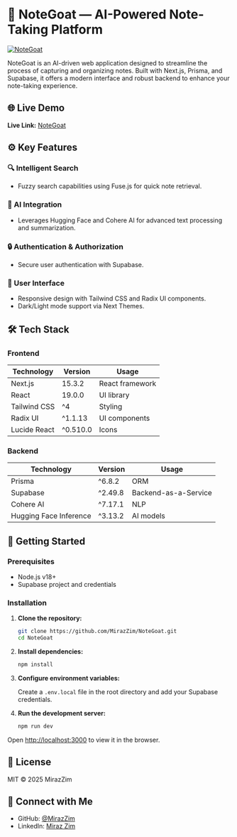 

# 📝 NoteGoat — AI-Powered Note-Taking Platform

[![NoteGoat](https://tse3.mm.bing.net/th?id=OIP._kxKqYqolfcKmSQZqQJ-KAHaOe\&pid=Api)](https://www.notegoat.ai/)

NoteGoat is an AI-driven web application designed to streamline the process of capturing and organizing notes. Built with Next.js, Prisma, and Supabase, it offers a modern interface and robust backend to enhance your note-taking experience.

## 🌐 Live Demo

**Live Link:** [NoteGoat]((https://note-goat-git-main-mirazzims-projects.vercel.app/))

## ⚙️ Key Features

### 🔍 Intelligent Search

* Fuzzy search capabilities using Fuse.js for quick note retrieval.

### 🧠 AI Integration

* Leverages Hugging Face and Cohere AI for advanced text processing and summarization.

### 🔒 Authentication & Authorization

* Secure user authentication with Supabase.

### 🎨 User Interface

* Responsive design with Tailwind CSS and Radix UI components.
* Dark/Light mode support via Next Themes.

## 🛠️ Tech Stack

### Frontend

| Technology   | Version  | Usage           |
| ------------ | -------- | --------------- |
| Next.js      | 15.3.2   | React framework |
| React        | 19.0.0   | UI library      |
| Tailwind CSS | ^4       | Styling         |
| Radix UI     | ^1.1.13  | UI components   |
| Lucide React | ^0.510.0 | Icons           |

### Backend

| Technology             | Version | Usage                |
| ---------------------- | ------- | -------------------- |
| Prisma                 | ^6.8.2  | ORM                  |
| Supabase               | ^2.49.8 | Backend-as-a-Service |
| Cohere AI              | ^7.17.1 | NLP                  |
| Hugging Face Inference | ^3.13.2 | AI models            |

## 🚀 Getting Started

### Prerequisites

* Node.js v18+
* Supabase project and credentials

### Installation

1. **Clone the repository:**

   ```bash
   git clone https://github.com/MirazZim/NoteGoat.git
   cd NoteGoat
   ```



2. **Install dependencies:**

   ```bash
   npm install
   ```



3. **Configure environment variables:**

   Create a `.env.local` file in the root directory and add your Supabase credentials.

4. **Run the development server:**

   ```bash
   npm run dev
   ```



Open [http://localhost:3000](http://localhost:3000) to view it in the browser.

## 📄 License

MIT © 2025 MirazZim

## 📩 Connect with Me

* GitHub: [@MirazZim](https://github.com/MirazZim)
* LinkedIn: [Miraz Zim](https://www.linkedin.com/in/mirazur-rahman-zim-62a973272/)
